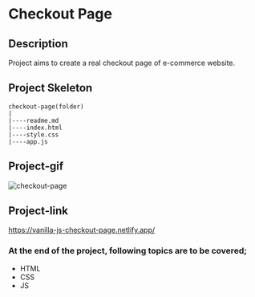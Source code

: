 # Checkout Page
## Description
Project aims to create a real checkout page of e-commerce website.
## Project Skeleton
```
checkout-page(folder)
|
|----readme.md                 
|----index.html  
|----style.css   
|----app.js
```
## Project-gif
![checkout-page](https://user-images.githubusercontent.com/102467587/222852159-a9e2a7c0-ec51-46a7-85aa-38ec377a7a5a.gif)
## Project-link
https://vanilla-js-checkout-page.netlify.app/
### At the end of the project, following topics are to be covered;
- HTML 
- CSS
- JS
